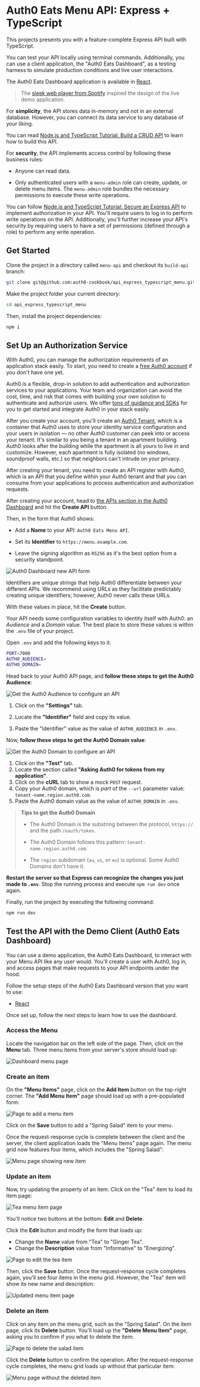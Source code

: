 # Auth0 Eats Menu API: Express + TypeScript

This projects presents you with a feature-complete Express API built with TypeScript.
 
You can test your API locally using terminal commands. Additionally, you can use a client application, the "Auth0 Eats Dashboard", as a testing harness to simulate production conditions and live user interactions.

The Auth0 Eats Dashboard application is available in [React](https://github.com/auth0-cookbook/spa_react_typescript_dashboard).

> The [sleek web player from Spotify](https://open.spotify.com/search) inspired the design of the live demo application.

For **simplicity**, the API stores data in-memory and not in an external database. However, you can connect its data service to any database of your liking.

You can read [Node.js and TypeScript Tutorial: Build a CRUD API](https://auth0.com/blog/node-js-and-typescript-tutorial-build-a-crud-api/) to learn how to build this API.

For **security**, the API implements access control by following these business rules:

- Anyone can read data.

- Only authenticated users with a `menu-admin` role can create, update, or delete menu items. The `menu-admin` role bundles the necessary permissions to execute these write operations.

You can follow [Node.js and TypeScript Tutorial: Secure an Express API](https://auth0.com/blog/node-js-and-typescript-tutorial-secure-an-express-api/) to implement authorization in your API. You'll require users to log in to perform write operations on the API. Additionally, you'll further increase your API's security by requiring users to have a set of permissions (defined through a role) to perform any write operation.

## Get Started

Clone the project in a directory called `menu-api` and checkout its `build-api` branch:

```bash
git clone git@github.com:auth0-cookbook/api_express_typescript_menu.git
```

Make the project folder your current directory:

```bash
cd api_express_typescript_menu
```

Then, install the project dependencies:

```bash
npm i
```

## Set Up an Authorization Service

With Auth0, you can manage the authorization requirements of an application stack easily. To start, you need to create a <a href="https://auth0.com/signup">free Auth0 account</a> if you don't have one yet.

Auth0 is a flexible, drop-in solution to add authentication and authorization services to your applications. Your team and organization can avoid the cost, time, and risk that comes with building your own solution to authenticate and authorize users. We offer [tons of guidance and SDKs](https://auth0.com/docs/quickstarts) for you to get started and integrate Auth0 in your stack easily.

After you create your account, you'll create an [Auth0 Tenant](https://auth0.com/docs/getting-started/create-tenant), which is a container that Auth0 uses to store your identity service configuration and your users in isolation &mdash; no other Auth0 customer can peek into or access your tenant. It's similar to you being a tenant in an apartment building. Auth0 looks after the building while the apartment is all yours to live in and customize. However, each apartment is fully isolated (no windows, soundproof walls, etc.) so that neighbors can't intrude on your privacy.

After creating your tenant, you need to create an API register with Auth0, which is an API that you define within your Auth0 tenant and that you can consume from your applications to process authentication and authorization requests.

After creating your account, head to [the APIs section in the Auth0 Dashboard](https://manage.auth0.com/#/apis) and hit the **Create API** button.

Then, in the form that Auth0 shows:
 
- Add a **Name** to your API: `Auth0 Eats Menu API`.

- Set its **Identifier** to `https://menu.example.com`.

- Leave the signing algorithm as `RS256` as it's the best option from a security standpoint.

![Auth0 Dashboard new API form](https://cdn.auth0.com/blog/developing-a-secure-api-with-nestjs/auth0-dashboard-new-api-form.png)

Identifiers are unique strings that help Auth0 differentiate between your different APIs. We recommend using URLs as they facilitate predictably creating unique identifiers; however, Auth0 never calls these URLs.

With these values in place, hit the **Create** button.

Your API needs some configuration variables to identity itself with Auth0: an _Audience_ and a _Domain_ value. The best place to store these values is within the `.env` file of your project.

Open `.env` and add the following keys to it:

```bash
PORT=7000
AUTH0_AUDIENCE=
AUTH0_DOMAIN=
```

Head back to your Auth0 API page, and **follow these steps to get the Auth0 Audience**:

![Get the Auth0 Audience to configure an API](https://cdn.auth0.com/blog/complete-guide-to-user-authentication/get-the-auth0-audience.png)

1. Click on the **"Settings"** tab.

2. Locate the **"Identifier"** field and copy its value.

3. Paste the "Identifier" value as the value of `AUTH0_AUDIENCE` in `.env`.

Now, **follow these steps to get the Auth0 Domain value**:

![Get the Auth0 Domain to configure an API](https://cdn.auth0.com/blog/complete-guide-to-user-authentication/get-the-auth0-domain.png)

1. Click on the **"Test"** tab.
2. Locate the section called **"Asking Auth0 for tokens from my application"**.
3. Click on the **cURL** tab to show a mock `POST` request.
4. Copy your Auth0 domain, which is _part_ of the `--url` parameter value: `tenant-name.region.auth0.com`.
5. Paste the Auth0 domain value as the value of `AUTH0_DOMAIN` in `.env`.

> **Tips to get the Auth0 Domain**
>
> - The Auth0 Domain is the substring between the protocol, `https://` and the path `/oauth/token`.
>
> - The Auth0 Domain follows this pattern: `tenant-name.region.auth0.com`.
> 
> - The `region` subdomain (`au`, `us`, or `eu`) is optional. Some Auth0 Domains don't have it.

**Restart the server so that Express can recognize the changes you just made to `.env`**. Stop the running process and execute `npm run dev` once again.

Finally, run the project by executing the following command:

```bash
npm run dev
```

## Test the API with the Demo Client (Auth0 Eats Dashboard)

You can use a demo application, the Auth0 Eats Dashboard, to interact with your Menu API like any user would. You'll create a user with Auth0, log in, and access pages that make requests to your API endpoints under the hood.

Follow the setup steps of the Auth0 Eats Dashboard version that you want to use:

- [React](https://github.com/auth0-cookbook/spa_react_typescript_dashboard)

Once set up, follow the next steps to learn how to use the dashboard.


### Access the Menu

Locate the navigation bar on the left side of the page. Then, click on the **Menu** tab. Three menu items from your server's store should load up:

![Dashboard menu page](https://cdn.auth0.com/blog/whatabyte-dashboard-demo-client/anon-menu-page.png)

### Create an item

On the **"Menu Items"** page, click on the **Add Item** button on the top-right corner. The **"Add Menu Item"** page should load up with a pre-populated form:

![Page to add a menu item](https://cdn.auth0.com/blog/whatabyte-dashboard-demo-client/anon-create-item-salad.png)

Click on the **Save** button to add a "Spring Salad" item to your menu.

Once the request-response cycle is complete between the client and the server, the client application loads the "Menu Items" page again. The menu grid now features four items, which includes the "Spring Salad":

![Menu page showing new item](https://cdn.auth0.com/blog/whatabyte-dashboard-demo-client/anon-add-item-success-salad.png)

### Update an item

Now, try updating the property of an item. Click on the "Tea" item to load its item page:

![Tea menu item page](https://cdn.auth0.com/blog/whatabyte-dashboard-demo-client/anon-menu-item-page-tea.png)

You'll notice two buttons at the bottom: **Edit** and **Delete**. 

Click the **Edit** button and modify the form that loads up:

- Change the **Name** value from "Tea" to "Ginger Tea".
- Change the **Description**  value from "Informative" to "Energizing".

![Page to edit the tea item](https://cdn.auth0.com/blog/whatabyte-dashboard-demo-client/anon-edit-menu-item.png)

Then, click the **Save** button. Once the request-response cycle completes again, you'll see four items in the menu grid. However, the "Tea" item will show its new name and description:

![Updated menu item page](https://cdn.auth0.com/blog/whatabyte-dashboard-demo-client/anon-edit-item-success-tea.png)

### Delete an item

Click on any item on the menu grid, such as the "Spring Salad". On the item page, click its **Delete** button. You'll load up the **"Delete Menu Item"** page, asking you to confirm if you what to delete the item:

![Page to delete the salad item](https://cdn.auth0.com/blog/whatabyte-dashboard-demo-client/anon-delete-menu-item-salad.png)

Click the **Delete** button to confirm the operation. After the request-response cycle completes, the menu grid loads up without that particular item:

![Menu page without the deleted item](https://cdn.auth0.com/blog/whatabyte-dashboard-demo-client/anon-delete-item-success-salad.png)
